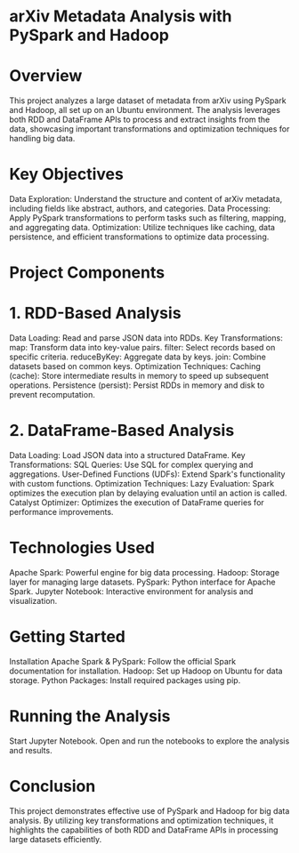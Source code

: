 # arXiv Metadata Analysis with PySpark and Hadoop

# Overview
This project analyzes a large dataset of metadata from arXiv using PySpark and Hadoop, all set up on an Ubuntu environment. The analysis leverages both RDD and DataFrame APIs to process and extract insights from the data, showcasing important transformations and optimization techniques for handling big data.

# Key Objectives
Data Exploration: Understand the structure and content of arXiv metadata, including fields like abstract, authors, and categories.
Data Processing: Apply PySpark transformations to perform tasks such as filtering, mapping, and aggregating data.
Optimization: Utilize techniques like caching, data persistence, and efficient transformations to optimize data processing.

# Project Components

# 1. RDD-Based Analysis
Data Loading: Read and parse JSON data into RDDs.
Key Transformations:
map: Transform data into key-value pairs.
filter: Select records based on specific criteria.
reduceByKey: Aggregate data by keys.
join: Combine datasets based on common keys.
Optimization Techniques:
Caching (cache): Store intermediate results in memory to speed up subsequent operations.
Persistence (persist): Persist RDDs in memory and disk to prevent recomputation.

# 2. DataFrame-Based Analysis
Data Loading: Load JSON data into a structured DataFrame.
Key Transformations:
SQL Queries: Use SQL for complex querying and aggregations.
User-Defined Functions (UDFs): Extend Spark's functionality with custom functions.
Optimization Techniques:
Lazy Evaluation: Spark optimizes the execution plan by delaying evaluation until an action is called.
Catalyst Optimizer: Optimizes the execution of DataFrame queries for performance improvements.

# Technologies Used
Apache Spark: Powerful engine for big data processing.
Hadoop: Storage layer for managing large datasets.
PySpark: Python interface for Apache Spark.
Jupyter Notebook: Interactive environment for analysis and visualization.

# Getting Started
Installation
Apache Spark & PySpark: Follow the official Spark documentation for installation.
Hadoop: Set up Hadoop on Ubuntu for data storage.
Python Packages: Install required packages using pip.

# Running the Analysis
Start Jupyter Notebook.
Open and run the notebooks to explore the analysis and results.

# Conclusion
This project demonstrates effective use of PySpark and Hadoop for big data analysis. By utilizing key transformations and optimization techniques, it highlights the capabilities of both RDD and DataFrame APIs in processing large datasets efficiently.

